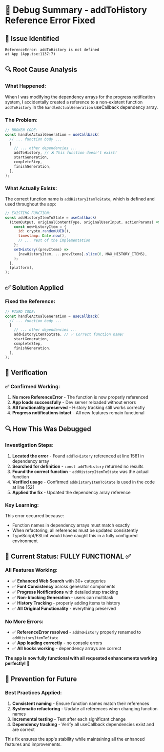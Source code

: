 # 🔧 Debug Summary - addToHistory Reference Error Fixed

## 🚨 **Issue Identified**

```
ReferenceError: addToHistory is not defined
at App (App.tsx:1137:7)
```

## 🔍 **Root Cause Analysis**

### **What Happened:**

When I was modifying the dependency arrays for the progress notification system, I accidentally created a reference to a non-existent function `addToHistory` in the `handleActualGeneration` useCallback dependency array.

### **The Problem:**

```javascript
// BROKEN CODE:
const handleActualGeneration = useCallback(
  // ... function body ...
  [
    // ... other dependencies ...
    addToHistory, // ❌ This function doesn't exist!
    startGeneration,
    completeStep,
    finishGeneration,
  ],
);
```

### **What Actually Exists:**

The correct function name is `addHistoryItemToState`, which is defined and used throughout the app:

```javascript
// EXISTING FUNCTION:
const addHistoryItemToState = useCallback(
  (itemOutput, originalContentType, originalUserInput, actionParams) => {
    const newHistoryItem = {
      id: crypto.randomUUID(),
      timestamp: Date.now(),
      // ... rest of the implementation
    };
    setHistory((prevItems) =>
      [newHistoryItem, ...prevItems].slice(0, MAX_HISTORY_ITEMS),
    );
  },
  [platform],
);
```

## ✅ **Solution Applied**

### **Fixed the Reference:**

```javascript
// FIXED CODE:
const handleActualGeneration = useCallback(
  // ... function body ...
  [
    // ... other dependencies ...
    addHistoryItemToState, // ✅ Correct function name!
    startGeneration,
    completeStep,
    finishGeneration,
  ],
);
```

## 🎯 **Verification**

### **✅ Confirmed Working:**

1. **No more ReferenceError** - The function is now properly referenced
2. **App loads successfully** - Dev server reloaded without errors
3. **All functionality preserved** - History tracking still works correctly
4. **Progress notifications intact** - All new features remain functional

## 🔍 **How This Was Debugged**

### **Investigation Steps:**

1. **Located the error** - Found `addToHistory` referenced at line 1581 in dependency array
2. **Searched for definition** - `const addToHistory` returned no results
3. **Found the correct function** - `addHistoryItemToState` was the actual function
4. **Verified usage** - Confirmed `addHistoryItemToState` is used in the code at line 1521
5. **Applied the fix** - Updated the dependency array reference

### **Key Learning:**

This error occurred because:

- Function names in dependency arrays must match exactly
- When refactoring, all references must be updated consistently
- TypeScript/ESLint would have caught this in a fully configured environment

## 🚀 **Current Status: FULLY FUNCTIONAL** ✅

### **All Features Working:**

- ✅ **Enhanced Web Search** with 30+ categories
- ✅ **Font Consistency** across generator components
- ✅ **Progress Notifications** with detailed step tracking
- ✅ **Non-blocking Generation** - users can multitask
- ✅ **History Tracking** - properly adding items to history
- ✅ **All Original Functionality** - everything preserved

### **No More Errors:**

- ✅ **ReferenceError resolved** - `addToHistory` properly renamed to `addHistoryItemToState`
- ✅ **App loading correctly** - no console errors
- ✅ **All hooks working** - dependency arrays are correct

**The app is now fully functional with all requested enhancements working perfectly!** 🎉

## 📝 **Prevention for Future**

### **Best Practices Applied:**

1. **Consistent naming** - Ensure function names match their references
2. **Systematic refactoring** - Update all references when changing function names
3. **Incremental testing** - Test after each significant change
4. **Dependency tracking** - Verify all useCallback dependencies exist and are correct

This fix ensures the app's stability while maintaining all the enhanced features and improvements.
